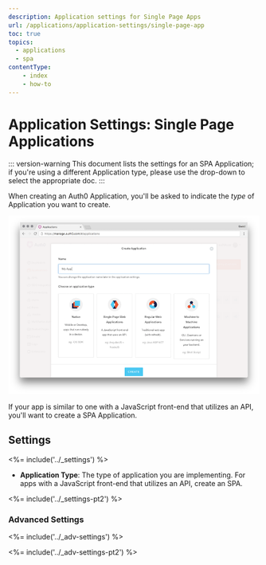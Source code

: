 ```yaml
---
description: Application settings for Single Page Apps
url: /applications/application-settings/single-page-app
toc: true
topics:
  - applications
  - spa
contentType: 
    - index
    - how-to
---
```


# Application Settings: Single Page Applications

::: version-warning
This document lists the settings for an SPA Application; if you're using a different Application type, please use the drop-down to select the appropriate doc.
:::

When creating an Auth0 Application, you'll be asked to indicate the *type* of Application you want to create. 

![Window for selecting application type](/media/articles/clients/create-clients.png)

If your app is similar to one with a JavaScript front-end that utilizes an API, you'll want to create a SPA Application.

## Settings

<%= include('../_settings') %>

- **Application Type**: The type of application you are implementing. For apps with a JavaScript front-end that utilizes an API, create an SPA.

<%= include('../_settings-pt2') %>

### Advanced Settings

<%= include('../_adv-settings') %>

<%= include('../_adv-settings-pt2') %>
